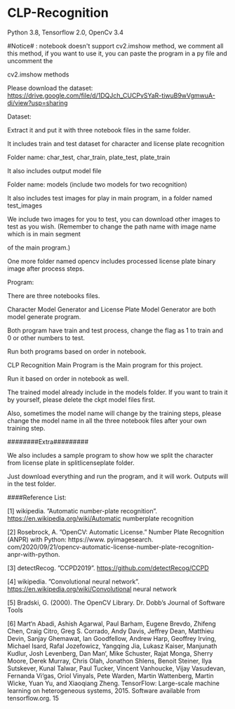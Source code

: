 # CLP-Recognition

Python 3.8, Tensorflow 2.0, OpenCv 3.4

#Notice# : notebook doesn't support cv2.imshow method, we comment all this method, if you want to use it, you can paste the program in a py file and uncomment the 

cv2.imshow methods

Please download the dataset:
https://drive.google.com/file/d/1DQJch_CUCPvSYaR-tiwuB9wVgmwuA-di/view?usp=sharing

Dataset:

Extract it and put it with three notebook files in the same folder.

It includes train and test dataset for character and license plate recognition

Folder name: char_test, char_train, plate_test, plate_train

It also includes output model file

Folder name: models (include two models for two recognition)

It also includes test images for play in main program, in a folder named test_images

We include two images for you to test, you can download other images to test as you wish. (Remember to change the path name with image name which is in main segment

of the main program.)

One more folder named opencv includes processed license plate binary image after process steps.

Program:

There are three notebooks files.

Character Model Generator and License Plate Model Generator are both model generate program.

Both program have train and test process, change the flag as 1 to train and 0 or other numbers to test.

Run both programs based on order in notebook.

CLP Recognition Main Program is the Main program for this project.

Run it based on order in notebook as well.

The trained model already include in the models folder. If you want to train it by yourself, please delete the ckpt model files first.

Also, sometimes the model name will change by the training steps, please change the model name in all the three notebook files after your own training step.


########Extra#########

We also includes a sample program to show how we split the character from license plate in splitlicenseplate folder.

Just download everything and run the program, and it will work. Outputs will in the test folder.




####Reference List:


[1] wikipedia. ”Automatic number-plate recognition”. https://en.wikipedia.org/wiki/Automatic numberplate
recognition

[2] Rosebrock, A. ”OpenCV: Automatic License.” Number Plate Recognition (ANPR) with Python: https://www.
pyimagesearch. com/2020/09/21/opencv-automatic-license-number-plate-recognition-anpr-with-python.

[3] detectRecog. ”CCPD2019”. https://github.com/detectRecog/CCPD

[4] wikipedia. ”Convolutional neural network”. https://en.wikipedia.org/wiki/Convolutional neural network

[5] Bradski, G. (2000). The OpenCV Library. Dr. Dobb’s Journal of Software Tools

[6] Mart‘n Abadi, Ashish Agarwal, Paul Barham, Eugene Brevdo, Zhifeng Chen, Craig Citro, Greg S. Corrado,
Andy Davis, Jeffrey Dean, Matthieu Devin, Sanjay Ghemawat, Ian Goodfellow, Andrew Harp, Geoffrey
Irving, Michael Isard, Rafal Jozefowicz, Yangqing Jia, Lukasz Kaiser, Manjunath Kudlur, Josh Levenberg,
Dan Man‘, Mike Schuster, Rajat Monga, Sherry Moore, Derek Murray, Chris Olah, Jonathon Shlens, Benoit
Steiner, Ilya Sutskever, Kunal Talwar, Paul Tucker, Vincent Vanhoucke, Vijay Vasudevan, Fernanda Vi‘gas,
Oriol Vinyals, Pete Warden, Martin Wattenberg, Martin Wicke, Yuan Yu, and Xiaoqiang Zheng. TensorFlow:
Large-scale machine learning on heterogeneous systems, 2015. Software available from tensorflow.org.
15

